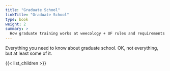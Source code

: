```yaml
---
title: "Graduate School"
linkTitle: "Graduate School"
type: book
weight: 2
summary: >
  How graduate training works at weecology + UF rules and requirements
---
```


Everything you need to know about graduate school.
OK, not everything, but at least some of it.

{{< list_children >}}